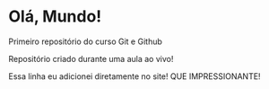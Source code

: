 # Olá, Mundo!
 Primeiro repositório do curso Git e Github

Repositório criado durante uma aula ao vivo!

Essa linha eu adicionei diretamente no site! QUE IMPRESSIONANTE!

